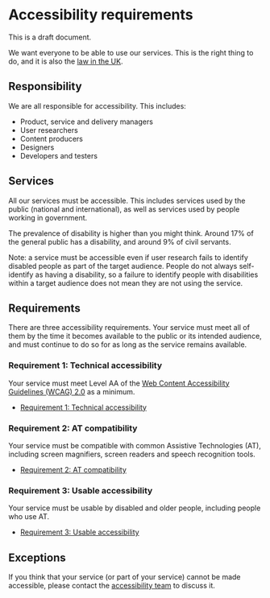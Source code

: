 # Accessibility requirements

This is a draft document. 

We want everyone to be able to use our services. This is the right thing to do, and it is also the [law in the UK](http://www.legislation.gov.uk/ukpga/2010/15/contents).

## Responsibility

We are all responsible for accessibility. This includes:
* Product, service and delivery managers
* User researchers
* Content producers
* Designers
* Developers and testers

## Services

All our services must be accessible. This includes services used by the public (national and international), as well as services used by people working in government.

The prevalence of disability is higher than you might think. Around 17% of the general public has a disability, and around 9% of civil servants.

Note: a service must be accessible even if user research fails to identify disabled people as part of the target audience. People do not always self-identify as having a disability, so a failure to identify people with disabilities within a target audience does not mean they are not using the service.

## Requirements

There are three accessibility requirements. Your service must meet all of them by the time it becomes available to the public or its intended audience, and must continue to do so for as long as the service remains available.

### Requirement 1: Technical accessibility

Your service must meet Level AA of the [Web Content Accessibility Guidelines (WCAG) 2.0](https://www.w3.org/WAI/intro/wcag.php) as a minimum.

* [Requirement 1: Technical accessibility](requirement1.md)

### Requirement 2: AT compatibility

Your service must be compatible with common Assistive Technologies (AT), including screen magnifiers, screen readers and speech recognition tools.

* [Requirement 2: AT compatibility](requirement2.md)

### Requirement 3: Usable accessibility

Your service must be usable by disabled and older people, including people who use AT.

* [Requirement 3: Usable accessibility](requirement3.md)

## Exceptions

If you think that your service (or part of your service) cannot be made accessible, please contact the [accessibility team](accessibility-team@digital.cabinet-office.gov.uk) to discuss it.
